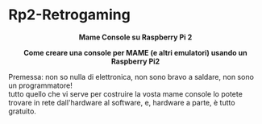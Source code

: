 # Rp2-Retrogaming
<p align=center><b>Mame Console su Raspberry Pi 2 </b></p>

<p align=center><b> Come creare una console per MAME (e altri emulatori) usando un Raspberry Pi2 </b></p>
  
Premessa: non so nulla di elettronica, non sono bravo a saldare, non sono un programmatore! <br>
tutto quello che vi serve per costruire la vosta mame console lo potete trovare in rete dall'hardware al software,
e, hardware a parte, è tutto gratuito.
  
